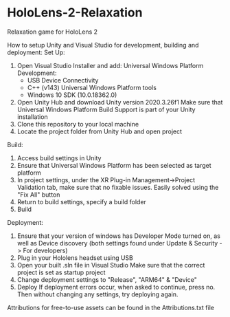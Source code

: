 # HoloLens-2-Relaxation
Relaxation game for HoloLens 2

How to setup Unity and Visual Studio for development, building and deployment:
Set Up:
1. Open Visual Studio Installer and add:
  Universal Windows Platform Development:
    - USB Device Connectivity
    - C++ (v143) Universal Windows Platform tools
    - Windows 10 SDK (10.0.18362.0)
2. Open Unity Hub and download Unity version 2020.3.26f1
  Make sure that Universal Windows Platform Build Support is part of your Unity installation
3. Clone this repository to your local machine
4. Locate the project folder from Unity Hub and open project

Build:
1. Access build settings in Unity
2. Ensure that Universal Windows Platform has been selected as target platform
3. In project settings, under the XR Plug-in Management->Project Validation tab, make sure that no fixable issues. Easily solved using the "Fix All" button
4. Return to build settings, specify a build folder
5. Build

Deployment:
1. Ensure that your version of windows has Developer Mode turned on, as well as Device discovery (both settings found under Update & Security -> For developers)
2. Plug in your Hololens headset using USB
3. Open your built .sln file in Visual Studio
  Make sure that the correct project is set as startup project
4. Change deployment settings to "Release", "ARM64" & "Device"
5. Deploy
  If deployment errors occur, when asked to continue, press no. Then without changing any settings, try deploying again.

Attributions for free-to-use assets can be found in the Attributions.txt file
